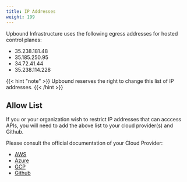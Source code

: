 ```yaml
---
title: IP Addresses
weight: 199
---
```



Upbound Infrastructure uses the following egress addresses for hosted control
planes:
- 35.238.181.48
- 35.185.250.95
- 34.72.41.44 
- 35.238.114.228 

{{< hint "note" >}}
Upbound reserves the right to change this
list of IP addresses.
{{< /hint >}}

## Allow List

If you or your organization wish to restrict IP addresses that can acccess APIs, you will
need to add the above list to your cloud provider(s) and Github. 

Please consult the official documentation of your Cloud Provider:
- [AWS](https://docs.aws.amazon.com/IAM/latest/UserGuide/reference_policies_examples_aws_deny-ip.html)
- [Azure](https://learn.microsoft.com/en-us/azure/app-service/app-service-ip-restrictions?tabs=azurecli)
- [GCP](https://cloud.google.com/vpc-service-controls/docs/set-up-private-connectivity)
- [Github](https://docs.github.com/en/enterprise-cloud@latest/organizations/keeping-your-organization-secure/managing-security-settings-for-your-organization/managing-allowed-ip-addresses-for-your-organization)
